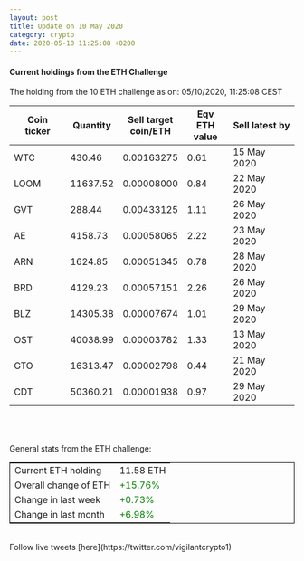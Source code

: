```yaml
---
layout: post
title: Update on 10 May 2020
category: crypto
date: 2020-05-10 11:25:08 +0200
---
```




#### Current holdings from the ETH Challenge

The holding from the 10 ETH challenge as on: 05/10/2020, 11:25:08 CEST

|Coin ticker|Quantity|Sell target<br>coin/ETH|Eqv ETH<br>value|Sell latest by|
|-----------|--------|-----------|-----------|--------------|
WTC|430.46|  0.00163275|0.61|15 May 2020|
LOOM|11637.52|  0.00008000|0.84|22 May 2020|
GVT|288.44|  0.00433125|1.11|26 May 2020|
AE|4158.73|  0.00058065|2.22|23 May 2020|
ARN|1624.85|  0.00051345|0.78|28 May 2020|
BRD|4129.23|  0.00057151|2.26|26 May 2020|
BLZ|14305.38|  0.00007674|1.01|29 May 2020|
OST|40038.99|  0.00003782|1.33|13 May 2020|
GTO|16313.47|  0.00002798|0.44|21 May 2020|
CDT|50360.21|  0.00001938|0.97|29 May 2020|

<br>
<br>
<br>
General stats from the ETH challenge:

<table style="border:1px solid black;margin-left:auto;margin-right:auto;">
	<tbody>
	<tr>
		<td>Current ETH holding</td>
		<td>     11.58 ETH</td>
	</tr>
	<tr>
		<td>Overall change of ETH</td>
		<td><font color="green">+15.76%</font></td>
	</tr>
	<tr>
		<td>Change in last week</td>
		<td><font color="green">+0.73%</font></td>
	</tr>
	<tr>
		<td>Change in last month</td>
		<td><font color="green">+6.98%</font></td>
	</tr>
	</tbody>
</table>

<br>
Follow live tweets [here](https://twitter.com/vigilantcrypto1)
<br>
<br>